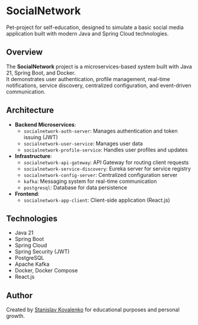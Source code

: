 # SocialNetwork

Pet-project for self-education, designed to simulate a basic social media application built with modern Java and Spring Cloud technologies.

## Overview

The **SocialNetwork** project is a microservices-based system built with Java 21, Spring Boot, and Docker.  
It demonstrates user authentication, profile management, real-time notifications, service discovery, centralized configuration, and event-driven communication.

## Architecture

- **Backend Microservices**:
  - `socialnetwork-auth-server`: Manages authentication and token issuing (JWT)
  - `socialnetwork-user-service`: Manages user data
  - `socialnetwork-profile-service`: Handles user profiles and updates
- **Infrastructure**:
  - `socialnetwork-api-gateway`: API Gateway for routing client requests
  - `socialnetwork-service-discovery`: Eureka server for service registry
  - `socialnetwork-config-server`: Centralized configuration server
  - `kafka`: Messaging system for real-time communication
  - `postgresql`: Database for data persistence
- **Frontend**:
  - `socialnetwork-app-client`: Client-side application (React.js)

## Technologies

- Java 21
- Spring Boot
- Spring Cloud
- Spring Security (JWT)
- PostgreSQL
- Apache Kafka
- Docker, Docker Compose
- React.js

## Author

Created by [Stanislav Kovalenko](https://github.com/skovdev) for educational purposes and personal growth.

